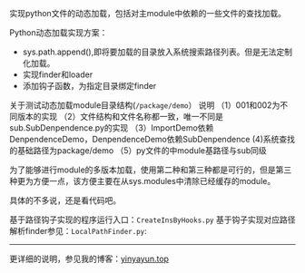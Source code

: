 实现python文件的动态加载，包括对主module中依赖的一些文件的查找加载。

Python动态加载实现方案：
- sys.path.append(),即将要加载的目录放入系统搜索路径列表。但是无法定制化加载。
- 实现finder和loader
- 添加钩子函数，为指定目录绑定finder

关于测试动态加载module目录结构(`/package/demo`） 说明
（1）001和002为不同版本的实现
（2）文件结构和文件名称都一致，唯一不同是sub.SubDenpendence.py的实现
（3）ImportDemo依赖DenpendenceDemo，DenpendenceDemo依赖SubDenpendence
(4)系统查找的基础路径为package/demo
（5）py文件的中module基路径与sub同级

为了能够进行module的多版本加载，使用第二种和第三种都是可行的，但是第三种更为方便一点，该方便主要在从sys.modules中清除已经缓存的module。

具体的不多说，还是看代码吧。

基于路径钩子实现的程序运行入口：`CreateInsByHooks.py`
基于钩子实现对应路径解析finder参见：`LocalPathFinder.py`:


-----------------

更详细的说明，参见我的博客：[yinyayun.top](http://yinyayun.top/python-dynamic-load/)
